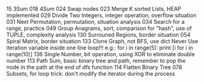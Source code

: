15 3Sum
018 4Sum
024 Swap nodes
023 Merge K sorted Lists, HEAP implemented
029 Divide Two Integers, integer operation, overflow situation
031 Next Permutation, permutation, situation analysis
034 Search for a range, practice
049 Group Anagrams, sort, comparison for "hash", use of TUPLE, complexity analysis
130 Surrouned Regions, border situation
054 Spiral Matrix, border situation
133 Clone Graph, not BFS, use dict
    Never Use iteration variable inside one line loop!!!
    e.g.:
    for i in range(5):
        print [i for i in range(10)]
136 Single Number, bit operation, using XOR to eliminate double number
113 Path Sum, basic binary tree and path, remember to pop the node in the path at the end of dfs function
114 Flatten Binary Tree
078 Subsets, for loop trick: don't modify the iterator during the process

